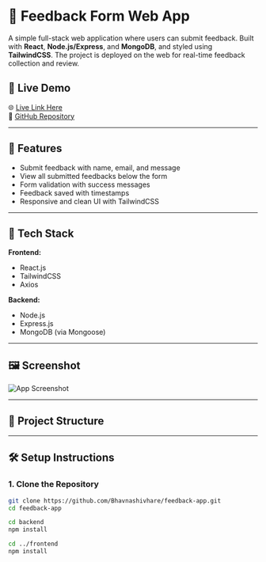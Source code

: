 # 📝 Feedback Form Web App

A simple full-stack web application where users can submit feedback. Built with **React**, **Node.js/Express**, and **MongoDB**, and styled using **TailwindCSS**. The project is deployed on the web for real-time feedback collection and review.

## 🚀 Live Demo

🌐 [Live Link Here](https://your-deployed-link.com)  
📁 [GitHub Repository](https://github.com/Bhavnashivhare/feedback-app)

---

## 📌 Features

- Submit feedback with name, email, and message
- View all submitted feedbacks below the form
- Form validation with success messages
- Feedback saved with timestamps
- Responsive and clean UI with TailwindCSS

---

## 🧰 Tech Stack

**Frontend:**  
- React.js  
- TailwindCSS  
- Axios

**Backend:**  
- Node.js  
- Express.js  
- MongoDB (via Mongoose)

---

## 🖼️ Screenshot

![App Screenshot](./screenshots/feedback-app-ui.png) <!-- Optional: add screenshot of your UI -->

---

## 📁 Project Structure

---

## 🛠️ Setup Instructions

### 1. Clone the Repository

```bash
git clone https://github.com/Bhavnashivhare/feedback-app.git
cd feedback-app

cd backend
npm install

cd ../frontend
npm install
